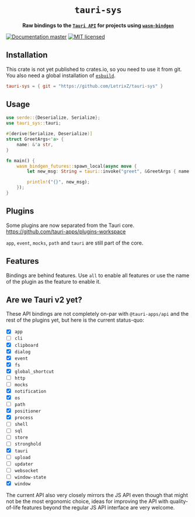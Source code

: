<div align="center">
  <h1>
    <code>tauri-sys</code>
  </h1>
  <p>
    <strong>Raw bindings to the <a href="https://tauri.app/v1/api/js/"><code>Tauri API</code></a>
      for projects using <a href="https://github.com/rustwasm/wasm-bindgen"><code>wasm-bindgen</code></a></strong>
  </p>
</div>

[![Documentation master][docs-badge]][docs-url]
[![MIT licensed][mit-badge]][mit-url]

[docs-badge]: https://img.shields.io/badge/docs-main-blue
[docs-url]: https://jonaskruckenberg.github.io/tauri-sys/tauri_sys
[mit-badge]: https://img.shields.io/badge/license-MIT-blue.svg
[mit-url]: LICENSE

## Installation

This crate is not yet published to crates.io, so you need to use it from git. You also need a global installation of [`esbuild`].

```toml
tauri-sys = { git = "https://github.com/LetrixZ/tauri-sys" }
```

## Usage

```rust
use serde::{Deserialize, Serialize};
use tauri_sys::tauri;

#[derive(Serialize, Deserialize)]
struct GreetArgs<'a> {
    name: &'a str,
}

fn main() {
    wasm_bindgen_futures::spawn_local(async move {
        let new_msg: String = tauri::invoke("greet", &GreetArgs { name: &name.get() }).await.unwrap();

        println!("{}", new_msg);
    });
}
```

## Plugins

Some plugins are now separated from the Tauri core. https://github.com/tauri-apps/plugins-workspace

`app`, `event`, `mocks`, `path` and `tauri` are still part of the core.

## Features

Bindings are behind features. Use `all` to enable all features or use the name of the plugin as the feature to enable it.

## Are we Tauri v2 yet?

These API bindings are not completely on-par with `@tauri-apps/api` and the rest of the plugins yet, but here is the current status-quo:

- [x] `app`
- [ ] `cli`
- [x] `clipboard`
- [x] `dialog`
- [x] `event`
- [x] `fs`
- [x] `global_shortcut`
- [ ] `http`
- [ ] `mocks`
- [x] `notification`
- [x] `os`
- [ ] `path`
- [x] `positioner`
- [x] `process`
- [ ] `shell`
- [ ] `sql`
- [ ] `store`
- [ ] `stronghold`
- [x] `tauri`
- [ ] `upload`
- [ ] `updater`
- [ ] `websocket`
- [ ] `window-state`
- [x] `window`

The current API also very closely mirrors the JS API even though that might not be the most ergonomic choice, ideas for improving the API with quality-of-life features beyond the regular JS API interface are very welcome.

[wasm-bindgen]: https://github.com/rustwasm/wasm-bindgen
[tauri allowlist]: https://tauri.app/v1/api/config#allowlistconfig
[`esbuild`]: https://esbuild.github.io/getting-started/#install-esbuild
